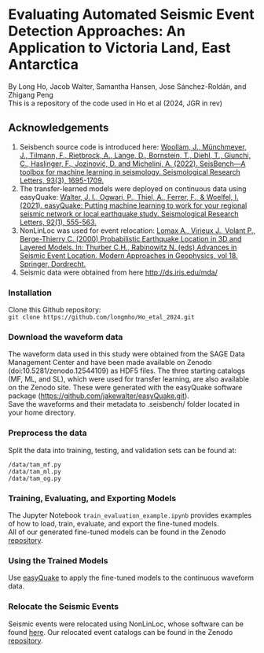 # Evaluating Automated Seismic Event Detection Approaches: An Application to Victoria Land, East Antarctica
By Long Ho, Jacob Walter, Samantha Hansen, Jose Sánchez-Roldán, and Zhigang Peng  
This is a repository of the code used in Ho et al (2024, JGR in rev)
## Acknowledgements
  1. Seisbench source code is introduced here: [Woollam, J., Münchmeyer, J., Tilmann, F., Rietbrock, A., Lange, D., Bornstein, T., Diehl, T., Giunchi, C., Haslinger, F., Jozinović, D. and Michelini, A. (2022). SeisBench—A toolbox for machine learning in seismology. Seismological Research Letters, 93(3), 1695-1709.](https://github.com/seisbench/seisbench)
  2. The transfer-learned models were deployed on continuous data using easyQuake: [Walter, J. I., Ogwari, P., Thiel, A., Ferrer, F., & Woelfel, I. (2021). easyQuake: Putting machine learning to work for your regional seismic network or local earthquake study. Seismological Research Letters, 92(1), 555-563.](https://github.com/jakewalter/easyQuake/tree/master/easyQuake)
  3. NonLinLoc was used for event relocation: [Lomax A., Virieux J., Volant P., Berge-Thierry C. (2000) Probabilistic Earthquake Location in 3D and Layered Models. In: Thurber C.H., Rabinowitz N. (eds) Advances in Seismic Event Location. Modern Approaches in Geophysics, vol 18. Springer, Dordrecht.](https://github.com/alomax/NonLinLoc.git)
  4. Seismic data were obtained from here http://ds.iris.edu/mda/
### Installation
Clone this Github repository:  
`git clone https://github.com/longmho/Ho_etal_2024.git`
### Download the waveform data
The waveform data used in this study were obtained from the SAGE Data Management Center and have been made available on Zenodo (doi:10.5281/zenodo.12544109) as HDF5 files.  The three starting catalogs (MF, ML, and SL), which were used for transfer learning, are also available on the Zenodo site. These were generated with the easyQuake software package (https://github.com/jakewalter/easyQuake.git).  
Save the waveforms and their metadata to .seisbench/ folder located in your home directory.
### Preprocess the data
Split the data into training, testing, and validation sets can be found at:
```
/data/tam_mf.py  
/data/tam_ml.py
/data/tam_og.py
```
### Training, Evaluating, and Exporting Models
The Jupyter Notebook `train_evaluation_example.ipynb` provides examples of how to load, train, evaluate, and export the fine-tuned models.   
All of our generated fine-tuned models can be found in the Zenodo [repository](10.5281/zenodo.12544109).
### Using the Trained Models
Use [easyQuake](https://github.com/jakewalter/easyQuake/tree/master/easyQuake) to apply the fine-tuned models to the continuous waveform data. 
### Relocate the Seismic Events
Seismic events were relocated using NonLinLoc, whose software can be found [here](https://github.com/alomax/NonLinLoc). Our relocated event catalogs can be found in the Zenodo [repository](10.5281/zenodo.12544109).
